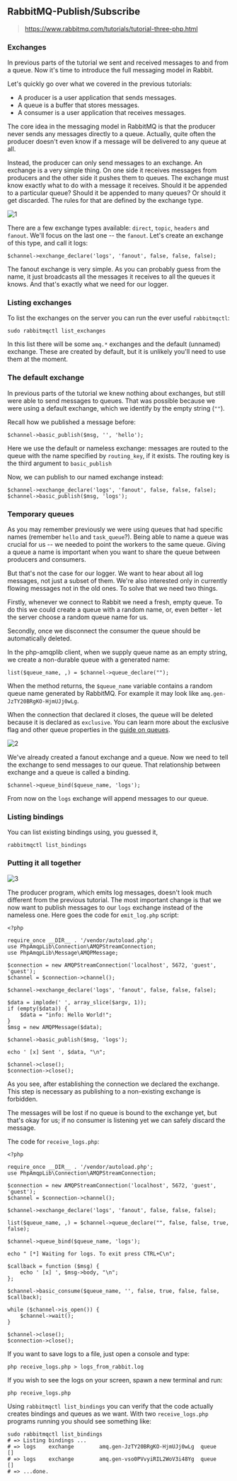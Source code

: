 ## RabbitMQ-Publish/Subscribe
> https://www.rabbitmq.com/tutorials/tutorial-three-php.html

### Exchanges
In previous parts of the tutorial we sent and received messages to and from a queue. Now it's time to introduce the full messaging model in Rabbit.

Let's quickly go over what we covered in the previous tutorials:

- A producer is a user application that sends messages.
- A queue is a buffer that stores messages.
- A consumer is a user application that receives messages.

The core idea in the messaging model in RabbitMQ is that the producer never sends any messages directly to a queue. Actually, quite often the producer doesn't even know if a message will be delivered to any queue at all.

Instead, the producer can only send messages to an exchange. An exchange is a very simple thing. On one side it receives messages from producers and the other side it pushes them to queues. The exchange must know exactly what to do with a message it receives. Should it be appended to a particular queue? Should it be appended to many queues? Or should it get discarded. The rules for that are defined by the exchange type.

![1](https://www.rabbitmq.com/img/tutorials/exchanges.png)

There are a few exchange types available: `direct`, `topic`, `headers` and `fanout`. We'll focus on the last one -- the `fanout`. Let's create an exchange of this type, and call it logs:

```
$channel->exchange_declare('logs', 'fanout', false, false, false);
```

The fanout exchange is very simple. As you can probably guess from the name, it just broadcasts all the messages it receives to all the queues it knows. And that's exactly what we need for our logger.

### Listing exchanges
To list the exchanges on the server you can run the ever useful `rabbitmqctl`:

```
sudo rabbitmqctl list_exchanges
```
In this list there will be some `amq.*` exchanges and the default (unnamed) exchange. These are created by default, but it is unlikely you'll need to use them at the moment.

### The default exchange
In previous parts of the tutorial we knew nothing about exchanges, but still were able to send messages to queues. That was possible because we were using a default exchange, which we identify by the empty string (`""`).

Recall how we published a message before:

```
$channel->basic_publish($msg, '', 'hello');
```

Here we use the default or nameless exchange: messages are routed to the queue with the name specified by `routing_key`, if it exists. The routing key is the third argument to `basic_publish`

Now, we can publish to our named exchange instead:

```
$channel->exchange_declare('logs', 'fanout', false, false, false);
$channel->basic_publish($msg, 'logs');
```

### Temporary queues
As you may remember previously we were using queues that had specific names (remember `hello` and `task_queue`?). Being able to name a queue was crucial for us -- we needed to point the workers to the same queue. Giving a queue a name is important when you want to share the queue between producers and consumers.

But that's not the case for our logger. We want to hear about all log messages, not just a subset of them. We're also interested only in currently flowing messages not in the old ones. To solve that we need two things.

Firstly, whenever we connect to Rabbit we need a fresh, empty queue. To do this we could create a queue with a random name, or, even better - let the server choose a random queue name for us.

Secondly, once we disconnect the consumer the queue should be automatically deleted.

In the php-amqplib client, when we supply queue name as an empty string, we create a non-durable queue with a generated name:

```
list($queue_name, ,) = $channel->queue_declare("");
```

When the method returns, the `$queue_name` variable contains a random queue name generated by RabbitMQ. For example it may look like `amq.gen-JzTY20BRgKO-HjmUJj0wLg`.

When the connection that declared it closes, the queue will be deleted because it is declared as `exclusive`. You can learn more about the exclusive flag and other queue properties in the [guide on queues](https://www.rabbitmq.com/queues.html).

![2](https://www.rabbitmq.com/img/tutorials/bindings.png)


We've already created a fanout exchange and a queue. Now we need to tell the exchange to send messages to our queue. That relationship between exchange and a queue is called a binding.

```
$channel->queue_bind($queue_name, 'logs');
```

From now on the `logs` exchange will append messages to our queue.

### Listing bindings
 You can list existing bindings using, you guessed it,
 
```
rabbitmqctl list_bindings
```

### Putting it all together
![3](https://www.rabbitmq.com/img/tutorials/python-three-overall.png)

The producer program, which emits log messages, doesn't look much different from the previous tutorial. The most important change is that we now want to publish messages to our `logs` exchange instead of the nameless one. Here goes the code for `emit_log.php` script:

```
<?php

require_once __DIR__ . '/vendor/autoload.php';
use PhpAmqpLib\Connection\AMQPStreamConnection;
use PhpAmqpLib\Message\AMQPMessage;

$connection = new AMQPStreamConnection('localhost', 5672, 'guest', 'guest');
$channel = $connection->channel();

$channel->exchange_declare('logs', 'fanout', false, false, false);

$data = implode(' ', array_slice($argv, 1));
if (empty($data)) {
    $data = "info: Hello World!";
}
$msg = new AMQPMessage($data);

$channel->basic_publish($msg, 'logs');

echo ' [x] Sent ', $data, "\n";

$channel->close();
$connection->close();
```

As you see, after establishing the connection we declared the exchange. This step is necessary as publishing to a non-existing exchange is forbidden.

The messages will be lost if no queue is bound to the exchange yet, but that's okay for us; if no consumer is listening yet we can safely discard the message.

The code for `receive_logs.php`:

```
<?php

require_once __DIR__ . '/vendor/autoload.php';
use PhpAmqpLib\Connection\AMQPStreamConnection;

$connection = new AMQPStreamConnection('localhost', 5672, 'guest', 'guest');
$channel = $connection->channel();

$channel->exchange_declare('logs', 'fanout', false, false, false);

list($queue_name, ,) = $channel->queue_declare("", false, false, true, false);

$channel->queue_bind($queue_name, 'logs');

echo " [*] Waiting for logs. To exit press CTRL+C\n";

$callback = function ($msg) {
    echo ' [x] ', $msg->body, "\n";
};

$channel->basic_consume($queue_name, '', false, true, false, false, $callback);

while ($channel->is_open()) {
    $channel->wait();
}

$channel->close();
$connection->close();
```

If you want to save logs to a file, just open a console and type:

```
php receive_logs.php > logs_from_rabbit.log
```

If you wish to see the logs on your screen, spawn a new terminal and run:

```
php receive_logs.php
```

Using `rabbitmqctl list_bindings` you can verify that the code actually creates bindings and queues as we want. With two `receive_logs.php` programs running you should see something like:
```
sudo rabbitmqctl list_bindings
# => Listing bindings ...
# => logs    exchange        amq.gen-JzTY20BRgKO-HjmUJj0wLg  queue           []
# => logs    exchange        amq.gen-vso0PVvyiRIL2WoV3i48Yg  queue           []
# => ...done.
```